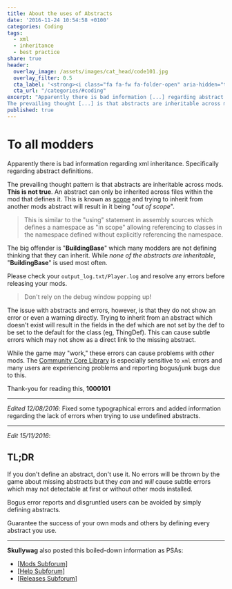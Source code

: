 ```yaml
---
title: About the uses of Abstracts
date: '2016-11-24 10:54:58 +0100'
categories: Coding
tags:
  - xml
  - inheritance
  - best practice
share: true
header:
  overlay_image: /assets/images/cat_head/code101.jpg
  overlay_filter: 0.5
  cta_label: '<strong><i class="fa fa-fw fa-folder-open" aria-hidden="true"></i> CODING 101 <i class="fa fa-fw fa-folder-open" aria-hidden="true"></i></strong>'
  cta_url: "/categories/#coding"  
excerpt: "Apparently there is bad information [...] regarding abstract definitions.        
The prevailing thought [...] is that abstracts are inheritable across mods. **This is not true**. *[...] abstract can only be inherited __across files within the mod that defines it__.*"
published: true
---
```


# To all modders

Apparently there is bad information regarding xml inheritance.  Specifically regarding abstract definitions.

The prevailing thought pattern is that abstracts are inheritable across mods. **This is not true**. An abstract can only be inherited across files within the mod that defines it. This is known as [scope](https://en.wikipedia.org/wiki/Scope_(computer_science)) and trying to inherit from another mods abstract will result in it being "*out of scope*".  

> This is similar to the "using" statement in assembly sources which defines a namespace as "in scope" allowing referencing to classes in the namespace defined without explicitly referencing the namespace.

The big offender is "**BuildingBase**" which many modders are not defining thinking that they can inherit.  While *none of the abstracts are inheritable*, "**BuildingBase**" is used most often.

Please check your `output_log.txt/Player.log` and resolve any errors before releasing your mods.  

> Don't rely on the debug window popping up!

The issue with abstracts and errors, however, is that they do not show an error or even a warning directly.  Trying to inherit from an abstract which doesn't exist will result in the fields in the def which are not set by the def to be set to the default for the class (eg, ThingDef).  This can cause subtle errors which may not show as a direct link to the missing abstract.

While the game may "work," these errors can cause problems with *other* mods.  The [Community Core Library](https://ludeon.com/forums/index.php?topic=16599.0) is especially sensitive to `xml` errors and many users are experiencing problems and reporting bogus/junk bugs due to this.

Thank-you for reading this,
**1000101**

*****

*Edited 12/08/2016*:  Fixed some typographical errors and added information regarding the lack of errors when trying to use undefined abstracts.

____

*Edit 15/11/2016*:

## TL;DR

If you don't define an abstract, don't use it.  No errors will be thrown by the game about missing abstracts but they *can* and *will* cause subtle errors which may not detectable at first or without other mods installed.

Bogus error reports and disgruntled users can be avoided by simply defining abstracts.

Guarantee the success of your own mods and others by defining every abstract you use.

****

**Skullywag** also posted this boiled-down information as PSAs:

- [[Mods Subforum]](https://ludeon.com/forums/index.php?topic=27432.0)
- [[Help Subforum]](https://ludeon.com/forums/index.php?topic=27433.0)
- [[Releases Subforum]](https://ludeon.com/forums/index.php?topic=27431.0)
